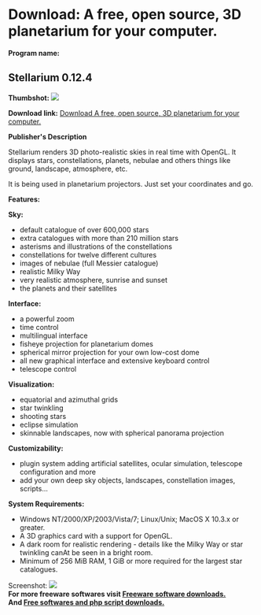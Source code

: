 # Download: A free, open source, 3D planetarium for your computer.

**Program name:**

## Stellarium 0.12.4

  
**Thumbshot:** ![](http://www.freewarefiles.com/screenshot/stellarium_md.jpg)   
  
**Download link:** [Download A free, open source, 3D planetarium for your computer.](http://freesoftwares.boysofts.com/Stellarium_program_21393.html)  
  


**Publisher's Description**  
  


Stellarium renders 3D photo-realistic skies in real time with OpenGL. It displays stars, constellations, planets, nebulae and others things like ground, landscape, atmosphere, etc. 

It is being used in planetarium projectors. Just set your coordinates and go.

**Features:**

**Sky:**

  * default catalogue of over 600,000 stars 
  * extra catalogues with more than 210 million stars 
  * asterisms and illustrations of the constellations 
  * constellations for twelve different cultures 
  * images of nebulae (full Messier catalogue) 
  * realistic Milky Way 
  * very realistic atmosphere, sunrise and sunset 
  * the planets and their satellites 

**Interface:**

  * a powerful zoom 
  * time control 
  * multilingual interface 
  * fisheye projection for planetarium domes 
  * spherical mirror projection for your own low-cost dome 
  * all new graphical interface and extensive keyboard control 
  * telescope control 

**Visualization:**

  * equatorial and azimuthal grids 
  * star twinkling 
  * shooting stars 
  * eclipse simulation 
  * skinnable landscapes, now with spherical panorama projection 

**Customizability:**

  * plugin system adding artificial satellites, ocular simulation, telescope configuration and more 
  * add your own deep sky objects, landscapes, constellation images, scripts... 

**System Requirements:**

  * Windows NT/2000/XP/2003/Vista/7; Linux/Unix; MacOS X 10.3.x or greater. 
  * A 3D graphics card with a support for OpenGL. 
  * A dark room for realistic rendering - details like the Milky Way or star twinkling canAt be seen in a bright room. 
  * Minimum of 256 MiB RAM, 1 GiB or more required for the largest star catalogues. 

  
  
Screenshot: ![](http://www.freewarefiles.com/screenshot/stellarium.jpg)   
**For more freeware softwares visit [Freeware software downloads.](http://freesoftwares.boysofts.com/)**   
**And [Free softwares and php script downloads.](http://www.boysofts.com/)**
